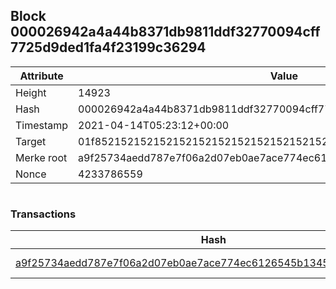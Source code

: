 ## Block 000026942a4a44b8371db9811ddf32770094cff7725d9ded1fa4f23199c36294

Attribute | Value
--- | ---
Height | 14923
Hash | 000026942a4a44b8371db9811ddf32770094cff7725d9ded1fa4f23199c36294
Timestamp | 2021-04-14T05:23:12+00:00
Target | 01f8521521521521521521521521521521521521521521521521521521521521
Merke root | a9f25734aedd787e7f06a2d07eb0ae7ace774ec6126545b1345796533e6c279b
Nonce | 4233786559

```

```

### Transactions

Hash | Amount
--- | ---
[a9f25734aedd787e7f06a2d07eb0ae7ace774ec6126545b1345796533e6c279b](a9f25734aedd787e7f06a2d07eb0ae7ace774ec6126545b1345796533e6c279b.md) | 10.00000000 SKEPTI 
